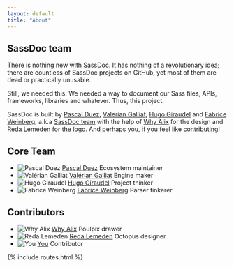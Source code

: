 ```yaml
---
layout: default
title: "About"
---
```


## SassDoc team

There is nothing new with SassDoc. It has nothing of a revolutionary idea; there are countless of SassDoc projects on GitHub, yet most of them are dead or practically unusable.

Still, we needed this. We needed a way to document our Sass files, APIs, frameworks, libraries and whatever. Thus, this project.

SassDoc is built by [Pascal Duez](https://twitter.com/pascalduez), [Valerian Galliat](https://twitter.com/valeriangalliat), [Hugo Giraudel](https://twitter.com/hugogiraudel) and [Fabrice Weinberg](https://twitter.com/fweinb), a.k.a [SassDoc team](https://github.com/sassdoc) with the help of [Why Alix](https://twitter.com/whyalix) for the design and [Reda Lemeden](https://twitter.com/kaishin) for the logo. And perhaps you, if you feel like <a href="{{ site.data.routes.contributing }}">contributing</a>!

## Core Team

<ul class="authors">
  <li class="author">
    <img src="https://pbs.twimg.com/profile_images/889039640052862976/knu2W4tf_400x400.jpg" alt="Pascal Duez" class="author__avatar">
    <a class="author__name" href="https://twitter.com/pascalduez">Pascal Duez</a>
    <span class="author__role">Ecosystem maintainer</span>
  </li>

  <li class="author">
    <img src="https://pbs.twimg.com/profile_images/879747434217439232/AcKCfJi-_400x400.jpg" alt="Valérian Galliat" class="author__avatar">
    <a class="author__name" href="https://twitter.com/valeriangalliat">Valérian Galliat</a>
    <span class="author__role">Engine maker</span>
  </li>

  <li class="author">
    <img src="https://pbs.twimg.com/profile_images/763380328316694528/QI6mgUbU.jpg" alt="Hugo Giraudel" class="author__avatar">
    <a class="author__name" href="https://twitter.com/hugogiraudel">Hugo Giraudel</a>
    <span class="author__role">Project thinker</span>
  </li>

  <li class="author">
    <img src="https://pbs.twimg.com/profile_images/2849329881/9938793eb770f5c0957cdd7406456053_400x400.png" alt="Fabrice Weinberg" class="author__avatar">
    <a class="author__name" href="https://twitter.com/fweinb">Fabrice Weinberg</a>
    <span class="author__role">Parser tinkerer</span>
  </li>
</ul>

## Contributors

<ul class="authors">
  <li class="author">
    <img src="https://pbs.twimg.com/profile_images/581847034371534848/DumCxgjf.jpg" alt="Why Alix" class="author__avatar">
    <a class="author__name" href="https://twitter.com/whyalix">Why Alix</a>
    <span class="author__role">Poulpix drawer</span>
  </li>

  <li class="author">
    <img src="https://pbs.twimg.com/profile_images/767318955988029440/iK8d36iY.jpg" alt="Reda Lemeden" class="author__avatar">
    <a class="author__name" href="https://twitter.com/kaishin">Reda Lemeden</a>
    <span class="author__role">Octopus designer</span>
  </li>

  <li class="author">
    <img src="http://1.gravatar.com/avatar/17b37204cf6010dca12951259135df7b?s=383&d=http%3A%2F%2F1.gravatar.com%2Favatar%2Fad516503a11cd5ca435acc9bb6523536%3Fs%3D383&r=G" alt="You" class="author__avatar">
    <a class="author__name" href="https://github.com/SassDoc/sassdoc/blob/develop/CONTRIBUTING.md">You</a>
    <span class="author__role">Contributor</span>
  </li>
</ul>

{% include routes.html %}
